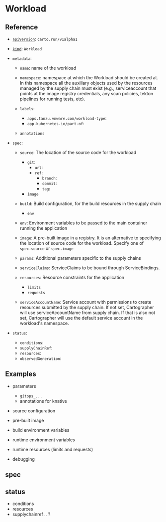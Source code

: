 # Workload

## Reference

- [`apiVersion`](#): `carto.run/v1alpha1`
- [`kind`](#): `Workload`
- `metadata`:
  - `name`: name of the workload

  - `namespace`: namespace at which the Workload should be created at. In
    this namespace all the auxiliary objects used by the resources managed by
    the supply chain must exist (e.g., serviceaccount that points at the image
    registry credentials, any scan policies, tekton pipelines for running tests,
    etc).

  - `labels`:
    - `apps.tanzu.vmware.com/workload-type`:
    - `app.kubernetes.io/part-of`:

  - `annotations`

- `spec`:
  - `source`: The location of the source code for the workload
    - `git`:
      - `url`:
      - `ref`:
        - `branch`:
        - `commit`:
        - `tag`:
    - `image`

  - `build`: Build configuration, for the build resources in the supply chain
    - `env`

  - `env`: Environment variables to be passed to the main container running
    the application

  - `image`: A pre-built image in a registry. It is an alternative to
    specifying the location of source code for the workload. Specify one of
    `spec.source` or `spec.image`

  - `params`: Additional parameters specific to the supply chains

  - `serviceClaims`: ServiceClaims to be bound through ServiceBindings.

  - `resources`: Resource constraints for the application
    - `limits`
    - `requests`

  - `serviceAccountName`: Service account with permissions to create
    resources submitted by the supply chain. If not set, Cartographer will
    use serviceAccountName from supply chain. If that is also not set, 
    Cartographer will use the default service account in the workload's
    namespace.

- `status`:
  - `conditions`:
  - `supplyChainRef`:
  - `resources`:
  - `observedGeneration`:


## Examples
     


- parameters
  - `gitops_...`
  - annotations for knative

- source configuration

- pre-built image

- build environment variables

- runtime environment variables

- runtime resources (limits and requests)

- debugging


## spec

## status

- conditions
- resources
- supplychainref .. ?

